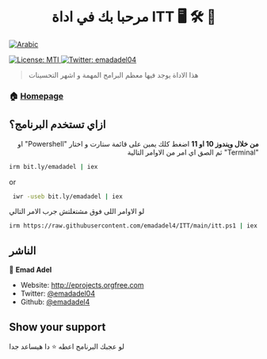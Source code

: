 <h1 align="center">مرحبا بك في اداة ITT 🖥️ 🛠️ 📀 </h1>

  <a href="https://github.com/emadadel4/ITT/blob/main/README.ar.md">
    <img alt="Arabic" src="https://img.shields.io/badge/lang-ar-red.svg" />
  </a>

<p>
  <a href="#">
    <img alt="License: MTI" src="https://img.shields.io/badge/License-MTI-yellow.svg" />
  </a>
  <a href="https://twitter.com/emadadel04" target="_blank">
    <img alt="Twitter: emadadel04" src="https://img.shields.io/twitter/follow/emadadel04.svg?style=social" />
  </a>
</p>

> هذا الاداة  يوجد فيها معظم البرامج المهمة و اشهر التحسينات

### 🏠 [Homepage](https://emadadel4.github.io/ITT)

## ازاي تستخدم البرنامج؟

<p dir="auto"><strong>من خلال ويندوز 10 او 11</strong>
     اضغط كلك يمين على قائمة ستارت
    و اختار "Powershell" او "Terminal" ثم الصق اي امر من الاوامر التالية 
</p>

```sh
irm bit.ly/emadadel | iex
```

or

```sh
 iwr -useb bit.ly/emadadel | iex
```

لو الاوامر اللى فوق مشتغلتش جرب الامر التالي

```sh
irm https://raw.githubusercontent.com/emadadel4/ITT/main/itt.ps1 | iex
```

## الناشر

👤 **Emad Adel**

- Website: http://eprojects.orgfree.com
- Twitter: [@emadadel04](https://twitter.com/emadadel04)
- Github: [@emadadel4](https://github.com/emadadel4)

## Show your support

لو عجبك البرنامج اعطه ⭐️ دا هيساعد جدا
